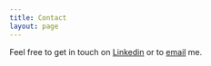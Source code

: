 ```yaml
---
title: Contact
layout: page
---
```


Feel free to get in touch on [Linkedin](https://www.linkedin.com/in/chris-jb-pedder/) or to [email](mailto:chrisjbpedder@gmail.com) me.
